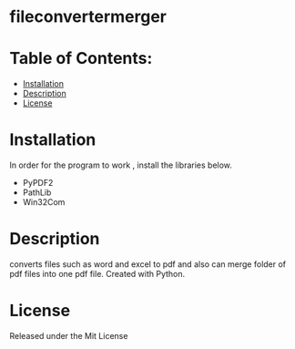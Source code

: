 # fileconvertermerger

# Table of Contents:
 - [Installation](#Installation)
 - [Description](#Description)
 - [License](#Liscense)

# Installation
In order for the program to work , install the libraries below.
   * PyPDF2
   * PathLib
   * Win32Com

# Description
  converts files such as word and excel to pdf and also can merge folder of pdf files into one pdf file. Created with Python.
  
# License
  Released under the Mit License

